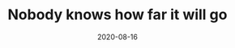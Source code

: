 ---
title: "Nobody knows how far it will go"
show_reading_time: True
date: 2020-08-16
draft: true
hidden: true
---